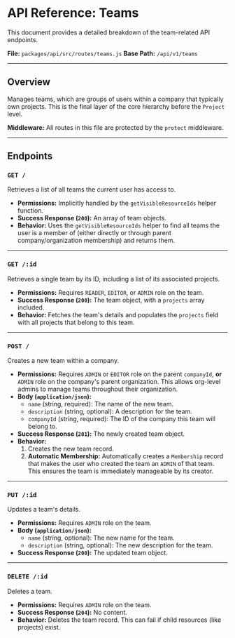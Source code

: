 # API Reference: Teams

This document provides a detailed breakdown of the team-related API endpoints.

**File:** `packages/api/src/routes/teams.js`
**Base Path:** `/api/v1/teams`

---

## Overview

Manages teams, which are groups of users within a company that typically own projects. This is the final layer of the core hierarchy before the `Project` level.

**Middleware:** All routes in this file are protected by the `protect` middleware.

---

## Endpoints

### `GET /`

Retrieves a list of all teams the current user has access to.

*   **Permissions:** Implicitly handled by the `getVisibleResourceIds` helper function.
*   **Success Response (`200`):** An array of team objects.
*   **Behavior:** Uses the `getVisibleResourceIds` helper to find all teams the user is a member of (either directly or through parent company/organization membership) and returns them.

---

### `GET /:id`

Retrieves a single team by its ID, including a list of its associated projects.

*   **Permissions:** Requires `READER`, `EDITOR`, or `ADMIN` role on the team.
*   **Success Response (`200`):** The team object, with a `projects` array included.
*   **Behavior:** Fetches the team's details and populates the `projects` field with all projects that belong to this team.

---

### `POST /`

Creates a new team within a company.

*   **Permissions:** Requires `ADMIN` or `EDITOR` role on the parent `companyId`, **or** `ADMIN` role on the company's parent organization. This allows org-level admins to manage teams throughout their organization.
*   **Body (`application/json`):**
    *   `name` (string, required): The name of the new team.
    *   `description` (string, optional): A description for the team.
    *   `companyId` (string, required): The ID of the company this team will belong to.
*   **Success Response (`201`):** The newly created team object.
*   **Behavior:**
    1.  Creates the new team record.
    2.  **Automatic Membership:** Automatically creates a `Membership` record that makes the user who created the team an `ADMIN` of that team. This ensures the team is immediately manageable by its creator.

---

### `PUT /:id`

Updates a team's details.

*   **Permissions:** Requires `ADMIN` role on the team.
*   **Body (`application/json`):**
    *   `name` (string, optional): The new name for the team.
    *   `description` (string, optional): The new description for the team.
*   **Success Response (`200`):** The updated team object.

---

### `DELETE /:id`

Deletes a team.

*   **Permissions:** Requires `ADMIN` role on the team.
*   **Success Response (`204`):** No content.
*   **Behavior:** Deletes the team record. This can fail if child resources (like projects) exist. 